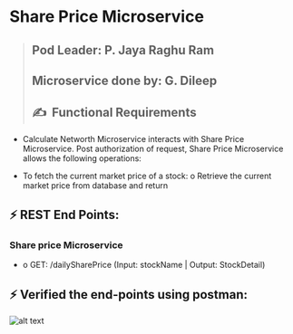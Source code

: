 #  **Share Price Microservice**

>## **Pod Leader: P. Jaya Raghu Ram**
>## **Microservice done by: G. Dileep**
>## ✍&nbsp; Functional Requirements

- Calculate Networth Microservice interacts with Share Price Microservice. Post authorization of request, Share Price Microservice allows the following operations: 

- To fetch the current market price of a stock: o Retrieve the current market price from database and return

 ## ⚡ REST End Points: 
### Share price Microservice

- o GET: /dailySharePrice (Input: stockName | Output: StockDetail)

## ⚡ Verified the end-points using postman:

![alt text](https://pod2dailysharepriceapi.azurewebsites.net/swagger)
